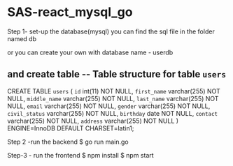 ﻿# SAS-react_mysql_go
 
 Step 1- set-up the database(mysql)
 you can find the sql file in the folder named db
 
 or you can create your own with database name - userdb
 
 and create table
 -- Table structure for table `users`
--

CREATE TABLE `users` (
  `id` int(11) NOT NULL,
  `first_name` varchar(255) NOT NULL,
  `middle_name` varchar(255) NOT NULL,
  `last_name` varchar(255) NOT NULL,
  `email` varchar(255) NOT NULL,
  `gender` varchar(255) NOT NULL,
  `civil_status` varchar(255) NOT NULL,
  `birthday` date NOT NULL,
  `contact` varchar(255) NOT NULL,
  `address` varchar(255) NOT NULL
) ENGINE=InnoDB DEFAULT CHARSET=latin1;


Step 2 -run the backend
$ go run main.go

Step-3 - run the frontend
$ npm install
$ npm start
